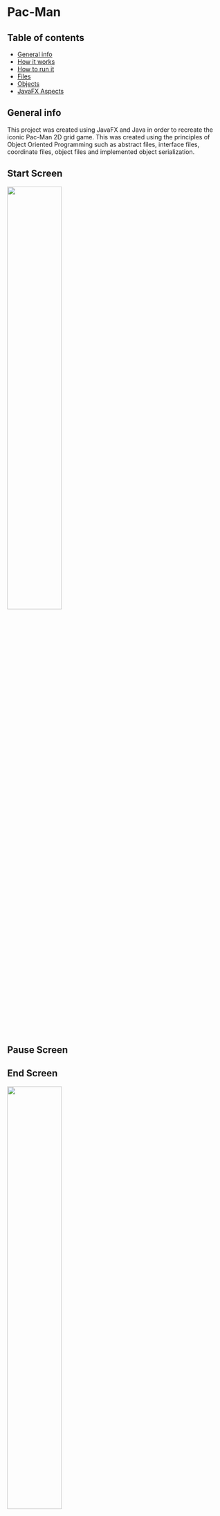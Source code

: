 # Pac-Man
 
## Table of contents
* [General info](#general-info)
* [How it works](#how-it-works)
* [How to run it](#run-it)
* [Files](#files)
* [Objects](#objects)
* [JavaFX Aspects](#javafx-aspects)

## General info
This project was created using JavaFX and Java in order to recreate the iconic Pac-Man 2D grid game. This was created using the principles of Object Oriented Programming such as abstract files, interface files, coordinate files, object files and implemented object serialization. 

## Start Screen
<img src= "https://user-images.githubusercontent.com/77298953/210633232-6e0d9d08-2e4e-4559-8992-33d0053b7175.png" width=50% height=50%>

## Pause Screen

## End Screen
<img src= "https://user-images.githubusercontent.com/77298953/210633538-afe6d41b-217a-4d49-8ed6-89de871a784c.png" width=50% height=50%>



## How it works
This project is very complex and has a lot of files. Each of the moving characters (i.e Pac-Man and ghosts) are all gifs that are displayed as animations. Depending on which direction Pac-Man moves (based on key strokes), the program determines which gif to display. The pellets are images that appear aand dissapear as Pac-Man moves across the board and all of this is kept track of by a large text file. The text file is mnade up of numerous characters that represent different aspects of the game. There is a characters that outlines the maze, a character that is the current position of Pac-Man, a character that displays the path Pac-Man has taken, unique characters for each ghost to keep track of them, a character to show where the pellets are as well as a character to show where the power pellets are. Each ghost has a randomized path that is uniquely generated each time the program is ran to simulate the game. Power pellets work as in the original game where the users points can increase or give Pac-Man the ability to eat the ghosts. A user can save the game and then reload to where they left off using object serialization where a file is created and then stored temporarily until it is either loaded again to resume the game or deleted if the user decides to start a new game.  

## Files

Abstract files
* Ghost 1
* Ghost 2
* Ghost 3
* Ghost 4

Interface files
* RegularPellet - increases score by 10 points
* PowerPellet - increases score by 50 points
* Cherry - increases score by 100 points
* Strawberry - increases score by 300 points
* Orange - increases score by 500 points
* Apple - increases score by 700 points

## Objects
 
* RegularPellet
* PowerPellet
* Pac-Man
* Ghost1
* Ghost2
* Ghost3
* Ghost4
* Cherry
* Strawberry
* Orange
* Apple

## JavaFX Aspects
* Start Screen (start new game or resume old game)
* Menu to restart game
* Number of lives left
* Score of user
* Finishing/victory screen
* Animations of Pac-Man and ghosts
* Toggle audio ex. background music, noises when eating pellets/powerups

## Credits
* https://github.com/justinZ45
* https://github.com/madisondegrezia
* https://github.com/SebastianS02
